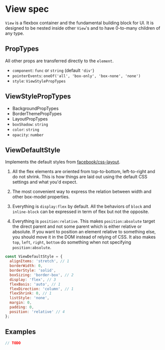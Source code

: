# View spec

`View` is a flexbox container and the fundamental building block for UI. It is
designed to be nested inside other `View`'s and to have 0-to-many children of
any type.

## PropTypes

All other props are transferred directly to the `element`.

+ `component`: `func` or `string` (default `'div'`)
+ `pointerEvents`: `oneOf('all', 'box-only', 'box-none', 'none')`
+ `style`: `ViewStylePropTypes`

## ViewStylePropTypes

+ BackgroundPropTypes
+ BorderThemePropTypes
+ LayoutPropTypes
+ `boxShadow`: `string`
+ `color`: `string`
+ `opacity`: `number`

## ViewDefaultStyle

Implements the default styles from
[facebook/css-layout](https://github.com/facebook/css-layout).

1. All the flex elements are oriented from top-to-bottom, left-to-right and do
   not shrink. This is how things are laid out using the default CSS settings
   and what you'd expect.

2. The most convenient way to express the relation between width and other
   box-model properties.

3. Everything is `display:flex` by default. All the behaviors of `block` and
   `inline-block` can be expressed in term of flex but not the opposite.

4. Everything is `position:relative`. This makes `position:absolute` target the
   direct parent and not some parent which is either relative or absolute. If
   you want to position an element relative to something else, you should move
   it in the DOM instead of relying of CSS. It also makes `top`, `left`,
   `right`, `bottom` do something when not specifying `position:absolute`.

```js
const ViewDefaultStyle = {
  alignItems: 'stretch', // 1
  borderWidth: 0,
  borderStyle: 'solid',
  boxSizing: 'border-box', // 2
  display: 'flex', // 3
  flexBasis: 'auto', // 1
  flexDirection: 'column', // 1
  flexShrink: 0, // 1
  listStyle: 'none',
  margin: 0,
  padding: 0,
  position: 'relative' // 4
};
```

## Examples

```js
// TODO
```
